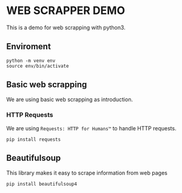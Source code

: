 # WEB SCRAPPER DEMO
This is a demo for web scrapping with python3.

## Enviroment
```console
python -m venv env
source env/bin/activate
```

## Basic web scrapping
We are using basic web scrapping as introduction.

### HTTP Requests
We are using `Requests: HTTP for Humans™` to handle HTTP requests.
```console
pip install requests
```

## Beautifulsoup

This library makes it easy to scrape information from web pages
```console
pip install beautifulsoup4
```
